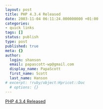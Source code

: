 ```yaml
---
layout: post
title: PHP 4.3.4 Released
date: 2003-11-04 06:11:24.000000000 +01:00
categories:
- quick links
tags: []
status: publish
type: post
published: true
meta: {}
author:
  login: shanson
  email: papascott-wp@gmail.com
  display_name: PapaScott
  first_name: Scott
  last_name: Hanson
# excerpt: !ruby/object:Hpricot::Doc
  # options: {}
---
```

<p><a title="medium size maintenance release, with a fair number of bug fixes" href="http://www.php.net/release_4_3_4.php">PHP 4.3.4 Released</a></p>
